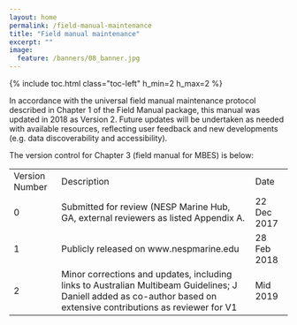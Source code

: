 ```yaml
---
layout: home
permalink: /field-manual-maintenance
title: "Field manual maintenance"
excerpt: ""
image:
  feature: /banners/08_banner.jpg
---
```

{% include toc.html class="toc-left" h_min=2 h_max=2 %}

In accordance with the universal field manual maintenance protocol described in Chapter 1 of the Field Manual package, this manual was updated in 2018 as Version 2. Future updates will be undertaken as needed with available resources, reflecting user feedback and new developments (e.g. data discoverability and accessibility).

 

The version control for Chapter 3 (field manual for MBES) is below:

 

<table>
  <tr>
    <td>Version Number</td>
    <td>Description</td>
    <td>Date</td>
  </tr>
  <tr>
    <td>0</td>
    <td>Submitted for review (NESP Marine Hub, GA, external reviewers as listed Appendix A.</td>
    <td>22 Dec 2017</td>
  </tr>
  <tr>
    <td>1</td>
    <td>Publicly released on www.nespmarine.edu</td>
    <td>28 Feb 2018</td>
  </tr>
  <tr>
    <td>2</td>
    <td>Minor corrections and updates, including links to Australian Multibeam Guidelines; J Daniell added as co-author based on extensive contributions as reviewer for V1</td>
    <td>Mid 2019</td>
  </tr>
</table>
